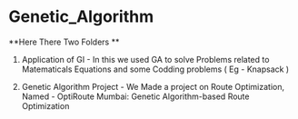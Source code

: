 # Genetic_Algorithm

**Here There Two Folders **

1) Application of GI - In this we used GA to solve Problems related to Matematicals Equations and some Codding problems ( Eg - Knapsack )

2) Genetic Algorithm Project - We Made a project on Route Optimization, Named - OptiRoute Mumbai: Genetic Algorithm-based Route Optimization
